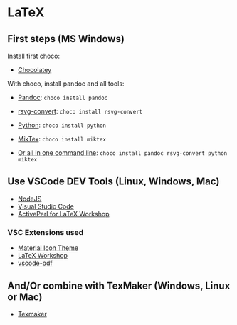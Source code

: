 # LaTeX

## First steps (MS Windows)

Install first choco:

- [Chocolatey](https://chocolatey.org/)

With choco, install pandoc and all tools:

- [Pandoc](https://pandoc.org/): `choco install pandoc`
- [rsvg-convert](https://wiki.gnome.org/Projects/LibRsvg): `choco install rsvg-convert`
- [Python](https://www.python.org/): `choco install python`
- [MikTex](https://miktex.org/): `choco install miktex`

- [Or all in one command line](https://pandoc.org/installing.html): `choco install pandoc rsvg-convert python miktex`

## Use VSCode DEV Tools (Linux, Windows, Mac)

- [NodeJS](https://nodejs.org/)
- [Visual Studio Code](https://code.visualstudio.com/)
- [ActivePerl for LaTeX Workshop](https://www.activestate.com/products/perl/downloads/)

### VSC Extensions used

- [Material Icon Theme](https://marketplace.visualstudio.com/items?itemName=PKief.material-icon-theme)
- [LaTeX Workshop](https://github.com/James-Yu/LaTeX-Workshop)
- [vscode-pdf](https://github.com/tomoki1207/vscode-pdfviewer)

## And/Or combine with TexMaker (Windows, Linux or Mac)

- [Texmaker](https://www.xm1math.net/texmaker/)
